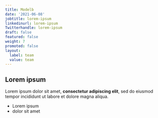```yaml
---
title: Modelb
date: '2021-06-08'
jobtitle: lorem-ipsum
linkedinurl: lorem-ipsum
Twitterhandle: lorem-ipsum
draft: false
featured: false
weight: 7
promoted: false
layout:
  label: team
  value: team
---
```

## Lorem ipsum

Lorem ipsum dolor sit amet, **consectetur adipiscing elit**, sed do eiusmod tempor incididunt ut labore et dolore magna aliqua.

- Lorem ipsum
- dolor sit amet